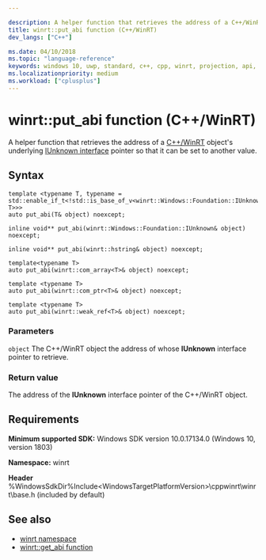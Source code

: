 ```yaml
---

description: A helper function that retrieves the address of a C++/WinRT object's underlying IUnknown interface pointer so that it can be set to another value.
title: winrt::put_abi function (C++/WinRT)
dev_langs: ["C++"]

ms.date: 04/10/2018
ms.topic: "language-reference"
keywords: windows 10, uwp, standard, c++, cpp, winrt, projection, api, reference, IUnknown
ms.localizationpriority: medium
ms.workload: ["cplusplus"]
---
```


# winrt::put_abi function (C++/WinRT)

A helper function that retrieves the address of a [C++/WinRT](/windows/uwp/cpp-and-winrt-apis/intro-to-using-cpp-with-winrt) object's underlying [IUnknown interface](/windows/win32/api/unknwn/nn-unknwn-iunknown) pointer so that it can be set to another value.

## Syntax
```cppwinrt
template <typename T, typename = std::enable_if_t<!std::is_base_of_v<winrt::Windows::Foundation::IUnknown, T>>>
auto put_abi(T& object) noexcept;

inline void** put_abi(winrt::Windows::Foundation::IUnknown& object) noexcept;

inline void** put_abi(winrt::hstring& object) noexcept;

template<typename T>
auto put_abi(winrt::com_array<T>& object) noexcept;

template <typename T>
auto put_abi(winrt::com_ptr<T>& object) noexcept;

template <typename T>
auto put_abi(winrt::weak_ref<T>& object) noexcept;
```

### Parameters
`object`
The C++/WinRT object the address of whose **IUnknown** interface pointer to retrieve.

### Return value 
The address of the **IUnknown** interface pointer of the C++/WinRT object.

## Requirements
**Minimum supported SDK:** Windows SDK version 10.0.17134.0 (Windows 10, version 1803)

**Namespace:** winrt

**Header** %WindowsSdkDir%Include\<WindowsTargetPlatformVersion>\cppwinrt\winrt\base.h (included by default)

## See also 
* [winrt namespace](winrt.md)
* [winrt::get_abi function](get-abi.md)
